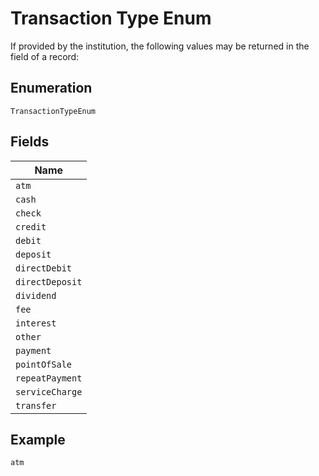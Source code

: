 
# Transaction Type Enum

If provided by the institution, the following values may be returned in the field of a record:

## Enumeration

`TransactionTypeEnum`

## Fields

| Name |
|  --- |
| `atm` |
| `cash` |
| `check` |
| `credit` |
| `debit` |
| `deposit` |
| `directDebit` |
| `directDeposit` |
| `dividend` |
| `fee` |
| `interest` |
| `other` |
| `payment` |
| `pointOfSale` |
| `repeatPayment` |
| `serviceCharge` |
| `transfer` |

## Example

```
atm
```

